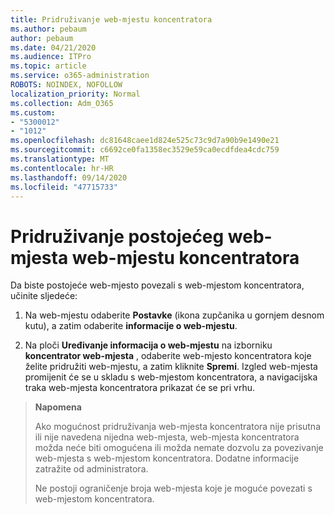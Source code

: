 ```yaml
---
title: Pridruživanje web-mjestu koncentratora
ms.author: pebaum
author: pebaum
ms.date: 04/21/2020
ms.audience: ITPro
ms.topic: article
ms.service: o365-administration
ROBOTS: NOINDEX, NOFOLLOW
localization_priority: Normal
ms.collection: Adm_O365
ms.custom:
- "5300012"
- "1012"
ms.openlocfilehash: dc81648caee1d824e525c73c9d7a90b9e1490e21
ms.sourcegitcommit: c6692ce0fa1358ec3529e59ca0ecdfdea4cdc759
ms.translationtype: MT
ms.contentlocale: hr-HR
ms.lasthandoff: 09/14/2020
ms.locfileid: "47715733"
---
```

# <a name="associate-existing-site-with-a-hub-site"></a>Pridruživanje postojećeg web-mjesta web-mjestu koncentratora

Da biste postojeće web-mjesto povezali s web-mjestom koncentratora, učinite sljedeće:
  
1. Na web-mjestu odaberite **Postavke** (ikona zupčanika u gornjem desnom kutu), a zatim odaberite **informacije o web-mjestu**.

2. Na ploči **Uređivanje informacija o web-mjestu** na izborniku **koncentrator web-mjesta** , odaberite web-mjesto koncentratora koje želite pridružiti web-mjestu, a zatim kliknite **Spremi**. Izgled web-mjesta promijenit će se u skladu s web-mjestom koncentratora, a navigacijska traka web-mjesta koncentratora prikazat će se pri vrhu.

>**Napomena**
>
>Ako mogućnost pridruživanja web-mjesta koncentratora nije prisutna ili nije navedena nijedna web-mjesta, web-mjesta koncentratora možda neće biti omogućena ili možda nemate dozvolu za povezivanje web-mjesta s web-mjestom koncentratora. Dodatne informacije zatražite od administratora.
>
>Ne postoji ograničenje broja web-mjesta koje je moguće povezati s web-mjestom koncentratora.
  